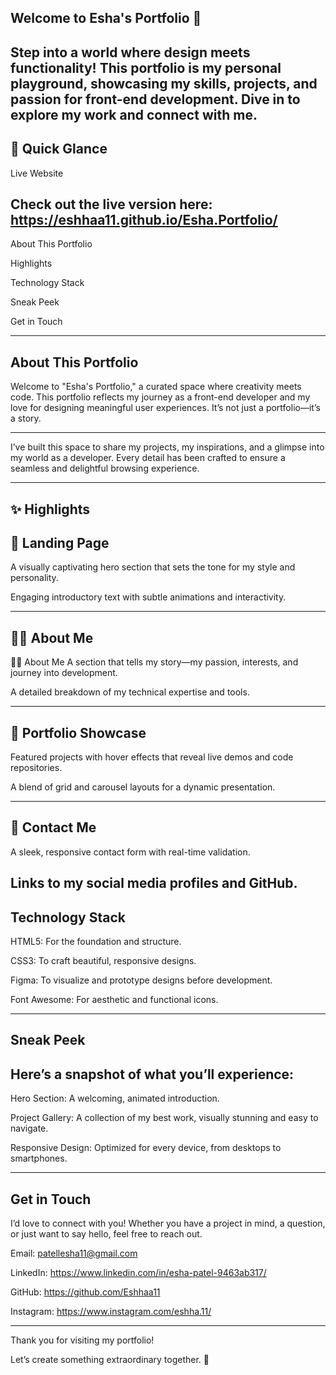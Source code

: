 Welcome to Esha's Portfolio 🌸
---
Step into a world where design meets functionality! This portfolio is my personal playground, showcasing my skills, projects, and passion for front-end development. Dive in to explore my work and connect with me.
---

🌟 Quick Glance
---
Live Website

Check out the live version here: https://eshhaa11.github.io/Esha.Portfolio/
---

About This Portfolio

Highlights

Technology Stack

Sneak Peek

Get in Touch

---

About This Portfolio
---

Welcome to "Esha's Portfolio," a curated space where creativity meets code. This portfolio reflects my journey as a front-end developer and my love for designing meaningful user experiences. It’s not just a portfolio—it’s a story.

---

I’ve built this space to share my projects, my inspirations, and a glimpse into my world as a developer. Every detail has been crafted to ensure a seamless and delightful browsing experience.

---

✨ Highlights
---

🏡 Landing Page
---

A visually captivating hero section that sets the tone for my style and personality.

Engaging introductory text with subtle animations and interactivity.

---

👩‍💻 About Me
---

👩‍🎨 About Me
A section that tells my story—my passion, interests, and journey into development.

A detailed breakdown of my technical expertise and tools.


---

🎨 Portfolio Showcase
---
Featured projects with hover effects that reveal live demos and code repositories.

A blend of grid and carousel layouts for a dynamic presentation.

---

💬 Contact Me
---


A sleek, responsive contact form with real-time validation.

Links to my social media profiles and GitHub.
---

Technology Stack
---

HTML5: For the foundation and structure.

CSS3: To craft beautiful, responsive designs.

Figma: To visualize and prototype designs before development.

Font Awesome: For aesthetic and functional icons.

---

Sneak Peek
---

Here’s a snapshot of what you’ll experience:
--

Hero Section: A welcoming, animated introduction.

Project Gallery: A collection of my best work, visually stunning and easy to navigate.

Responsive Design: Optimized for every device, from desktops to smartphones.

---

Get in Touch
---

I’d love to connect with you! Whether you have a project in mind, a question, or just want to say hello, feel free to reach out.

Email: patellesha11@gmail.com

LinkedIn: https://www.linkedin.com/in/esha-patel-9463ab317/

GitHub: https://github.com/Eshhaa11

Instagram: https://www.instagram.com/eshha.11/

---

Thank you for visiting my portfolio!

Let’s create something extraordinary together. 🚀



